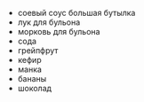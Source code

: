 - соевый соус большая бутылка
- лук для бульона
- морковь для бульона
- сода
- грейпфрут
- кефир
- манка
- бананы
- шоколад